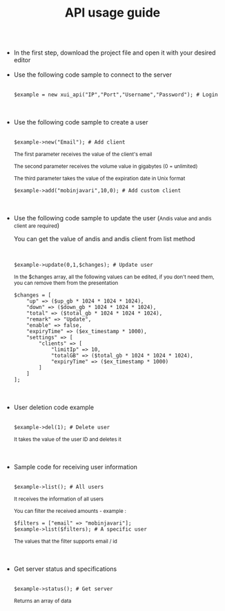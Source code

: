 <div align="center">
    <h1>API usage guide</h1>
</div><br><br>

<div align="left">
    <ul>
        <li>In the first step, download the project file and open it with your desired editor</li><br>
        <li>Use the following code sample to connect to the server</li><br>
        <pre><code>$example = new xui_api("IP","Port","Username","Password"); # Login</code></pre><br><br>
        <li>Use the following code sample to create a user</li><br>
        <pre><code>$example->new("Email"); # Add client </code></pre>
        <p><sub>The first parameter receives the value of the client's email</sub></p>
        <p><sub>The second parameter receives the volume value in gigabytes (0 = unlimited)</sub></p>
        <p><sub>The third parameter takes the value of the expiration date in Unix format</sub></p>
        <pre><code>$example->add("mobinjavari",10,0); # Add custom client </code></pre><br><br>
        <li>Use the following code sample to update the user (<small>Andis value and andis client are required</small>)</li>
        <p>You can get the value of andis and andis client from list method</p><br>
        <pre><code>$example->update(0,1,$changes); # Update user</code></pre>
        <p><sub>In the $changes array, all the following values can be edited, if you don't need them, you can remove them from the presentation</sub></p>
        <pre><code>$changes = [
    "up" => ($up_gb * 1024 * 1024 * 1024),
    "down" => ($down_gb * 1024 * 1024 * 1024),
    "total" => ($total_gb * 1024 * 1024 * 1024),
    "remark" => "Update",
    "enable" => false,
    "expiryTime" => ($ex_timestamp * 1000),
    "settings" => [
        "clients" => [
            "limitIp" => 10,
            "totalGB" => ($total_gb * 1024 * 1024 * 1024),
            "expiryTime" => ($ex_timestamp * 1000)
        ]
    ]
];</code></pre><br><br>
        <li>User deletion code example</li><br>
        <pre><code>$example->del(1); # Delete user</code></pre>
        <p><sub>It takes the value of the user ID and deletes it</sub></p><br><br>
        <li>Sample code for receiving user information</li><br>
        <pre><code>$example->list(); # All users</code></pre>
        <p><sub>It receives the information of all users</sub></p>
        <p><sub>You can filter the received amounts - example :</sub></p>
        <pre><code>$filters = ["email" => "mobinjavari"];
$example->list($filters); # A specific user</code></pre>
        <p><sub>The values that the filter supports email / id</sub></p><br><br>
        <li>Get server status and specifications</li><br>
        <pre><code>$example->status(); # Get server</code></pre>
        <p><sub>Returns an array of data</sub></p>
    </ul>
</div>